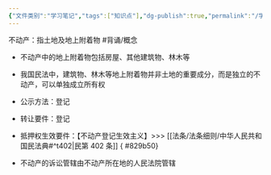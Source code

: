 ```yaml
---
{"文件类别":"学习笔记","tags":["知识点"],"dg-publish":true,"permalink":"/学习笔记/知识点cheese/不动产/","dgPassFrontmatter":true,"created":"2024-09-29T08:52:26.723+08:00","updated":"2024-09-30T11:30:18.795+08:00"}
---
```


不动产：指土地及地上附着物 #背诵/概念 
- 不动产中的地上附着物包括房屋、其他建筑物、林木等
- 我国民法中，建筑物、林木等地上附着物并非土地的重要成分，而是独立的不动产，可以单独成立所有权
- 公示方法：登记
- 转让要件：登记
- 抵押权生效要件：【不动产登记生效主义】>>> [[法条/法条细则/中华人民共和国民法典#^t402\|民第 402 条]]
{ #829b50}

- 不动产的诉讼管辖由不动产所在地的人民法院管辖